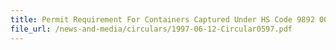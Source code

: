 ```yaml
---
title: Permit Requirement For Containers Captured Under HS Code 9892 00 26
file_url: /news-and-media/circulars/1997-06-12-Circular0597.pdf
---
```

